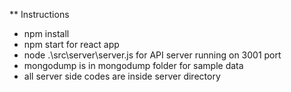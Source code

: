 ** Instructions
* npm install
* npm start for react app
* node .\src\server\server.js for API server running on 3001 port
* mongodump is in mongodump folder for sample data
* all server side codes are inside server directory